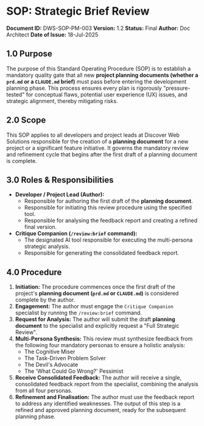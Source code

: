 # SOP: Strategic Brief Review

**Document ID:** DWS-SOP-PM-003
**Version:** 1.2
**Status:** Final
**Author:** Doc Architect
**Date of Issue:** 18-Jul-2025

## 1.0 Purpose
The purpose of this Standard Operating Procedure (SOP) is to establish a mandatory quality gate that all new **project planning documents (whether a `prd.md` or a `CLAUDE.md` brief)** must pass before entering the development planning phase. This process ensures every plan is rigorously "pressure-tested" for conceptual flaws, potential user experience (UX) issues, and strategic alignment, thereby mitigating risks.

## 2.0 Scope
This SOP applies to all developers and project leads at Discover Web Solutions responsible for the creation of a **planning document** for a new project or a significant feature initiative. It governs the mandatory review and refinement cycle that begins after the first draft of a planning document is complete.

## 3.0 Roles & Responsibilities

* **Developer / Project Lead (Author):**
    * Responsible for authoring the first draft of the **planning document**.
    * Responsible for initiating this review procedure using the specified tool.
    * Responsible for analysing the feedback report and creating a refined final version.
* **Critique Companion (`/review:brief` command):**
    * The designated AI tool responsible for executing the multi-persona strategic analysis.
    * Responsible for generating the consolidated feedback report.

## 4.0 Procedure

1.  **Initiation:** The procedure commences once the first draft of the project's **planning document (`prd.md` or `CLAUDE.md`)** is considered complete by the author.
2.  **Engagement:** The author must engage the `Critique Companion` specialist by running the `/review:brief` command.
3.  **Request for Analysis:** The author will submit the draft **planning document** to the specialist and explicitly request a "Full Strategic Review".
4.  **Multi-Persona Synthesis:** This review must synthesize feedback from the following four mandatory personas to ensure a holistic analysis:
    * The Cognitive Miser
    * The Task-Driven Problem Solver
    * The Devil's Advocate
    * The 'What Could Go Wrong?' Pessimist
5.  **Receive Consolidated Feedback:** The author will receive a single, consolidated feedback report from the specialist, combining the analysis from all four personas.
6.  **Refinement and Finalisation:** The author must use the feedback report to address any identified weaknesses. The output of this step is a refined and approved planning document, ready for the subsequent planning phase.